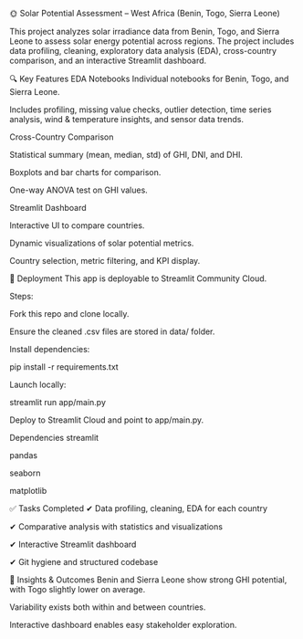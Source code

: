 🌞 Solar Potential Assessment – West Africa (Benin, Togo, Sierra Leone)

This project analyzes solar irradiance data from Benin, Togo, and Sierra Leone to assess solar energy potential across regions. The project includes data profiling, cleaning, exploratory data analysis (EDA), cross-country comparison, and an interactive Streamlit dashboard.

🔍 Key Features
EDA Notebooks
Individual notebooks for Benin, Togo, and Sierra Leone.

Includes profiling, missing value checks, outlier detection, time series analysis, wind & temperature insights, and sensor data trends.

Cross-Country Comparison

Statistical summary (mean, median, std) of GHI, DNI, and DHI.

Boxplots and bar charts for comparison.

One-way ANOVA test on GHI values.

Streamlit Dashboard

Interactive UI to compare countries.

Dynamic visualizations of solar potential metrics.

Country selection, metric filtering, and KPI display.

🚀 Deployment
This app is deployable to Streamlit Community Cloud.

Steps:

Fork this repo and clone locally.

Ensure the cleaned .csv files are stored in data/ folder.

Install dependencies:

pip install -r requirements.txt

Launch locally:

streamlit run app/main.py

Deploy to Streamlit Cloud and point to app/main.py.

Dependencies
streamlit

pandas

seaborn

matplotlib

✅ Tasks Completed
✔ Data profiling, cleaning, EDA for each country

✔ Comparative analysis with statistics and visualizations

✔ Interactive Streamlit dashboard

✔ Git hygiene and structured codebase

🧠 Insights & Outcomes
Benin and Sierra Leone show strong GHI potential, with Togo slightly lower on average.

Variability exists both within and between countries.

Interactive dashboard enables easy stakeholder exploration.
